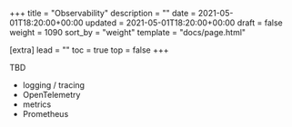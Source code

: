 +++
title = "Observability"
description = ""
date = 2021-05-01T18:20:00+00:00
updated = 2021-05-01T18:20:00+00:00
draft = false
weight = 1090
sort_by = "weight"
template = "docs/page.html"

[extra]
lead = ""
toc = true
top = false
+++

TBD

- logging / tracing
- OpenTelemetry
- metrics
- Prometheus

